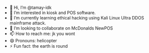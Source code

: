 - 👋 Hi, I’m @tamay-idk
- 👀 I’m interested in kiosk and POS software.
- 🌱 I’m currently learning ethical hacking using Kali Linux Ultra DDOS mainframe attack. 
- 💞️ I’m looking to collaborate on McDonalds NewPOS 
- 📫 How to reach me: jk you wont
- 😄 Pronouns: helicopter
- ⚡ Fun fact: the earth is round 

<!---
tamay-idk/tamay-idk is a ✨ special ✨ repository because its `README.md` (this file) appears on your GitHub profile.
You can click the Preview link to take a look at your changes.
--->
